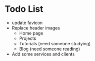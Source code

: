 # Todo List
- update favicon
- Replace header images
    - Home page
    - Projects
    - Tutorials (need someone studying)
    - Blog (need someone reading)
- Add some services and clients
